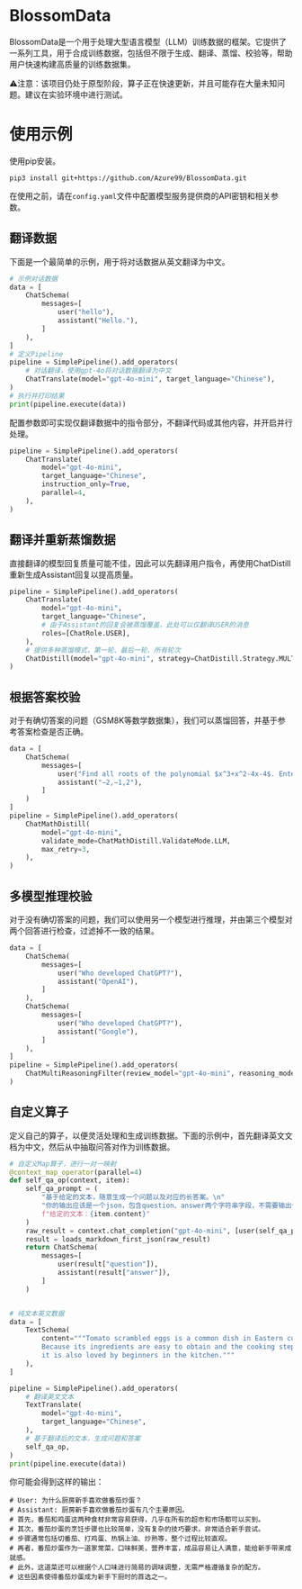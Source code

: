 # BlossomData

BlossomData是一个用于处理大型语言模型（LLM）训练数据的框架。它提供了一系列工具，用于合成训练数据，包括但不限于生成、翻译、蒸馏、校验等，帮助用户快速构建高质量的训练数据集。

⚠注意：该项目仍处于原型阶段，算子正在快速更新，并且可能存在大量未知问题。建议在实验环境中进行测试。

# 使用示例

使用pip安装。

```
pip3 install git+https://github.com/Azure99/BlossomData.git
```

在使用之前，请在`config.yaml`文件中配置模型服务提供商的API密钥和相关参数。

## 翻译数据

下面是一个最简单的示例，用于将对话数据从英文翻译为中文。

```python
# 示例对话数据
data = [
    ChatSchema(
        messages=[
            user("hello"),
            assistant("Hello."),
        ]
    ),
]
# 定义Pipeline
pipeline = SimplePipeline().add_operators(
    # 对话翻译，使用gpt-4o将对话数据翻译为中文
    ChatTranslate(model="gpt-4o-mini", target_language="Chinese"),
)
# 执行并打印结果
print(pipeline.execute(data))
```

配置参数即可实现仅翻译数据中的指令部分，不翻译代码或其他内容，并开启并行处理。

```python
pipeline = SimplePipeline().add_operators(
    ChatTranslate(
        model="gpt-4o-mini",
        target_language="Chinese",
        instruction_only=True,
        parallel=4,
    ),
)
```

## 翻译并重新蒸馏数据

直接翻译的模型回复质量可能不佳，因此可以先翻译用户指令，再使用ChatDistill重新生成Assistant回复以提高质量。

```python
pipeline = SimplePipeline().add_operators(
    ChatTranslate(
        model="gpt-4o-mini",
        target_language="Chinese",
        # 由于Assistant的回复会被蒸馏覆盖，此处可以仅翻译USER的消息
        roles=[ChatRole.USER],
    ),
    # 提供多种蒸馏模式，第一轮、最后一轮、所有轮次
    ChatDistill(model="gpt-4o-mini", strategy=ChatDistill.Strategy.MULTI_TURN),
)
```

## 根据答案校验

对于有确切答案的问题（GSM8K等数学数据集），我们可以蒸馏回答，并基于参考答案检查是否正确。

```python
data = [
    ChatSchema(
        messages=[
            user("Find all roots of the polynomial $x^3+x^2-4x-4$. Enter your answer as a list of numbers separated by commas."),
            assistant("−2,−1,2"),
        ]
    )
]
pipeline = SimplePipeline().add_operators(
    ChatMathDistill(
        model="gpt-4o-mini",
        validate_mode=ChatMathDistill.ValidateMode.LLM,
        max_retry=3,
    ),
)
```

## 多模型推理校验

对于没有确切答案的问题，我们可以使用另一个模型进行推理，并由第三个模型对两个回答进行检查，过滤掉不一致的结果。

```python
data = [
    ChatSchema(
        messages=[
            user("Who developed ChatGPT?"),
            assistant("OpenAI"),
        ]
    ),
    ChatSchema(
        messages=[
            user("Who developed ChatGPT?"),
            assistant("Google"),
        ]
    ),
]
pipeline = SimplePipeline().add_operators(
    ChatMultiReasoningFilter(review_model="gpt-4o-mini", reasoning_model="gpt-4o-mini"),
)
```

## 自定义算子

定义自己的算子，以便灵活处理和生成训练数据。下面的示例中，首先翻译英文文档为中文，然后从中抽取问答对作为训练数据。

```python
# 自定义Map算子，进行一对一映射
@context_map_operator(parallel=4)
def self_qa_op(context, item):
    self_qa_prompt = (
        "基于给定的文本，随意生成一个问题以及对应的长答案。\n"
        "你的输出应该是一个json，包含question、answer两个字符串字段，不需要输出任何其他的无关解释。\n"
        f"给定的文本：{item.content}"
    )
    raw_result = context.chat_completion("gpt-4o-mini", [user(self_qa_prompt)])
    result = loads_markdown_first_json(raw_result)
    return ChatSchema(
        messages=[
            user(result["question"]),
            assistant(result["answer"]),
        ]
    )


# 纯文本英文数据
data = [
    TextSchema(
        content="""Tomato scrambled eggs is a common dish in Eastern cuisine. 
        Because its ingredients are easy to obtain and the cooking steps are relatively simple, 
        it is also loved by beginners in the kitchen."""
    ),
]

pipeline = SimplePipeline().add_operators(
    # 翻译英文文本
    TextTranslate(
        model="gpt-4o-mini",
        target_language="Chinese",
    ),
    # 基于翻译后的文本，生成问题和答案
    self_qa_op,
)
print(pipeline.execute(data))
```

你可能会得到这样的输出：

```
# User: 为什么厨房新手喜欢做番茄炒蛋？
# Assistant: 厨房新手喜欢做番茄炒蛋有几个主要原因。
# 首先，番茄和鸡蛋这两种食材非常容易获得，几乎在所有的超市和市场都可以买到。
# 其次，番茄炒蛋的烹饪步骤也比较简单，没有复杂的技巧要求，非常适合新手尝试。
# 步骤通常包括切番茄、打鸡蛋、热锅上油、炒熟等，整个过程比较直观。
# 再者，番茄炒蛋作为一道家常菜，口味鲜美，营养丰富，成品容易让人满意，能给新手带来成就感。
# 此外，这道菜还可以根据个人口味进行简易的调味调整，无需严格遵循复杂的配方。
# 这些因素使得番茄炒蛋成为新手下厨时的首选之一。
```


